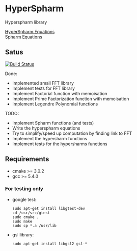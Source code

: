 # HyperSpharm
Hyperspharm library

[HyperSpharm Equations](https://www.ncbi.nlm.nih.gov/pmc/articles/PMC4033314/)   
[Spharm Equations](https://arxiv.org/pdf/1202.6522.pdf)

## Satus
[![Build Status](https://travis-ci.org/sylvaus/hyperspharm.svg?branch=master)](https://travis-ci.org/sylvaus/hyperspharm)

Done:
  - Implemented small FFT library
  - Implement tests for FFT library
  - Implement Factorial function with memoisation
  - Implement Prime Factorization function with memoisation
  - Implement Legendre Polynomial functions

TODO:
  - Implement Spharm functions (and tests)
  - Write the hyperspharm equations 
  - Try to simplify/speed up computation by finding link to FFT
  - Implement the hypersharm functions 
  - Implement tests for the hypersharms functions

## Requirements
  - cmake >= 3.0.2
  - gcc >= 5.4.0

### For testing only
  - google test: 
    ```
    sudo apt-get install libgtest-dev
    cd /usr/src/gtest
    sudo cmake .
    sudo make
    sudo cp *.a /usr/lib
    ```
  - gsl library:
    ```
    sudo apt-get install libgsl2 gsl-*
    ```
